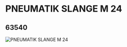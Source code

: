 # PNEUMATIK SLANGE M 24
## 63540
![PNEUMATIK SLANGE M 24](https://lc-www-live-s.legocdn.com/media/bricks/5/2/4529098.jpg)
